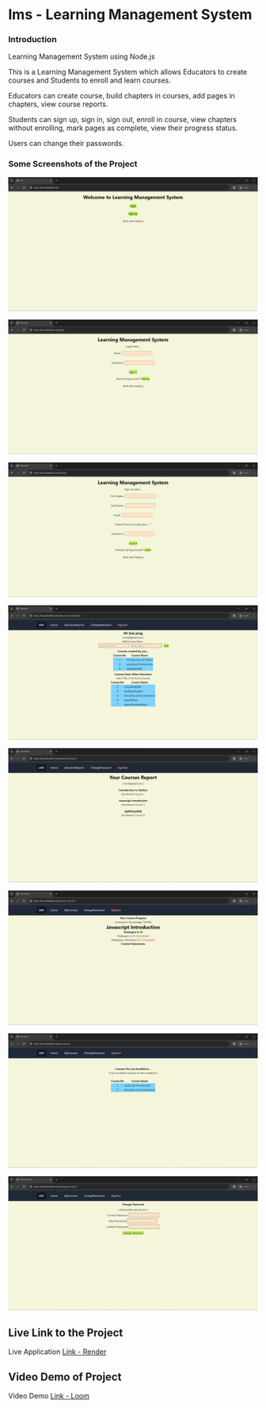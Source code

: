 # lms - Learning Management System
### Introduction
Learning Management System using Node.js

This is a Learning Management System which allows Educators to create courses and Students to enroll and learn courses.

Educators can create course, build chapters in courses, add pages in chapters, view course reports.

Students can sign up, sign in, sign out, enroll in course, view chapters without enrolling, mark pages as complete, view their progress status.

Users can change their passwords.

### Some Screenshots of the Project

![Image - ksvvr lms screenshot](https://github.com/ksvvr/lms/blob/main/screenshots/lms%20(1).png)

![Image - ksvvr lms screenshot](https://github.com/ksvvr/lms/blob/main/screenshots/lms%20(2).png)

![Image - ksvvr lms screenshot](https://github.com/ksvvr/lms/blob/main/screenshots/lms%20(3).png)

![Image - ksvvr lms screenshot](https://github.com/ksvvr/lms/blob/main/screenshots/lms%20(4).png)

![Image - ksvvr lms screenshot](https://github.com/ksvvr/lms/blob/main/screenshots/lms%20(5).png)

![Image - ksvvr lms screenshot](https://github.com/ksvvr/lms/blob/main/screenshots/lms%20(6).png)

![Image - ksvvr lms screenshot](https://github.com/ksvvr/lms/blob/main/screenshots/lms%20(7).png)

![Image - ksvvr lms screenshot](https://github.com/ksvvr/lms/blob/main/screenshots/lms%20(8).png)

## Live Link to the Project
Live Application [Link - Render](https://ksvvr-lms.onrender.com)

## Video Demo of Project
Video Demo [Link - Loom](https://www.loom.com/share/60a364ab07f74b6ba75e07e42f48b974?sid=d19fc4a5-2845-421f-b487-34d0eb8f6a84)